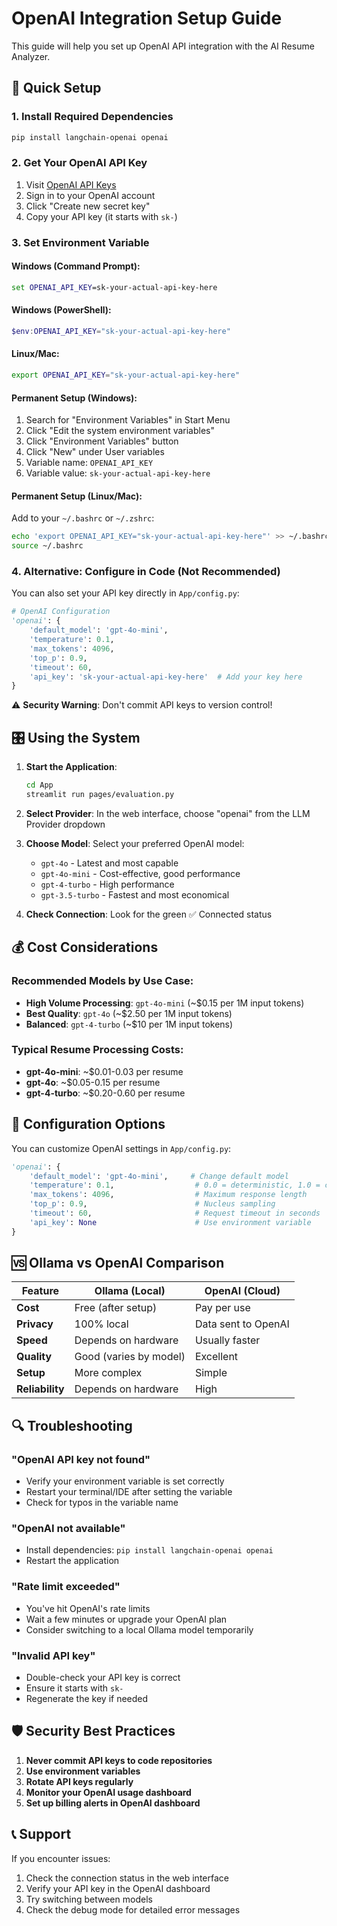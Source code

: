 # OpenAI Integration Setup Guide

This guide will help you set up OpenAI API integration with the AI Resume Analyzer.

## 🚀 Quick Setup

### 1. Install Required Dependencies

```bash
pip install langchain-openai openai
```

### 2. Get Your OpenAI API Key

1. Visit [OpenAI API Keys](https://platform.openai.com/api-keys)
2. Sign in to your OpenAI account
3. Click "Create new secret key"
4. Copy your API key (it starts with `sk-`)

### 3. Set Environment Variable

#### Windows (Command Prompt):
```cmd
set OPENAI_API_KEY=sk-your-actual-api-key-here
```

#### Windows (PowerShell):
```powershell
$env:OPENAI_API_KEY="sk-your-actual-api-key-here"
```

#### Linux/Mac:
```bash
export OPENAI_API_KEY="sk-your-actual-api-key-here"
```

#### Permanent Setup (Windows):
1. Search for "Environment Variables" in Start Menu
2. Click "Edit the system environment variables"
3. Click "Environment Variables" button
4. Click "New" under User variables
5. Variable name: `OPENAI_API_KEY`
6. Variable value: `sk-your-actual-api-key-here`

#### Permanent Setup (Linux/Mac):
Add to your `~/.bashrc` or `~/.zshrc`:
```bash
echo 'export OPENAI_API_KEY="sk-your-actual-api-key-here"' >> ~/.bashrc
source ~/.bashrc
```

### 4. Alternative: Configure in Code (Not Recommended)

You can also set your API key directly in `App/config.py`:

```python
# OpenAI Configuration
'openai': {
    'default_model': 'gpt-4o-mini',
    'temperature': 0.1,
    'max_tokens': 4096,
    'top_p': 0.9,
    'timeout': 60,
    'api_key': 'sk-your-actual-api-key-here'  # Add your key here
}
```

⚠️ **Security Warning**: Don't commit API keys to version control!

## 🎛️ Using the System

1. **Start the Application**:
   ```bash
   cd App
   streamlit run pages/evaluation.py
   ```

2. **Select Provider**: In the web interface, choose "openai" from the LLM Provider dropdown

3. **Choose Model**: Select your preferred OpenAI model:
   - `gpt-4o` - Latest and most capable
   - `gpt-4o-mini` - Cost-effective, good performance
   - `gpt-4-turbo` - High performance
   - `gpt-3.5-turbo` - Fastest and most economical

4. **Check Connection**: Look for the green ✅ Connected status

## 💰 Cost Considerations

### Recommended Models by Use Case:

- **High Volume Processing**: `gpt-4o-mini` (~$0.15 per 1M input tokens)
- **Best Quality**: `gpt-4o` (~$2.50 per 1M input tokens)
- **Balanced**: `gpt-4-turbo` (~$10 per 1M input tokens)

### Typical Resume Processing Costs:
- **gpt-4o-mini**: ~$0.01-0.03 per resume
- **gpt-4o**: ~$0.05-0.15 per resume
- **gpt-4-turbo**: ~$0.20-0.60 per resume

## 🔧 Configuration Options

You can customize OpenAI settings in `App/config.py`:

```python
'openai': {
    'default_model': 'gpt-4o-mini',     # Change default model
    'temperature': 0.1,                  # 0.0 = deterministic, 1.0 = creative
    'max_tokens': 4096,                  # Maximum response length
    'top_p': 0.9,                        # Nucleus sampling
    'timeout': 60,                       # Request timeout in seconds
    'api_key': None                      # Use environment variable
}
```

## 🆚 Ollama vs OpenAI Comparison

| Feature | Ollama (Local) | OpenAI (Cloud) |
|---------|----------------|----------------|
| **Cost** | Free (after setup) | Pay per use |
| **Privacy** | 100% local | Data sent to OpenAI |
| **Speed** | Depends on hardware | Usually faster |
| **Quality** | Good (varies by model) | Excellent |
| **Setup** | More complex | Simple |
| **Reliability** | Depends on hardware | High |

## 🔍 Troubleshooting

### "OpenAI API key not found"
- Verify your environment variable is set correctly
- Restart your terminal/IDE after setting the variable
- Check for typos in the variable name

### "OpenAI not available"
- Install dependencies: `pip install langchain-openai openai`
- Restart the application

### "Rate limit exceeded"
- You've hit OpenAI's rate limits
- Wait a few minutes or upgrade your OpenAI plan
- Consider switching to a local Ollama model temporarily

### "Invalid API key"
- Double-check your API key is correct
- Ensure it starts with `sk-`
- Regenerate the key if needed

## 🛡️ Security Best Practices

1. **Never commit API keys to code repositories**
2. **Use environment variables**
3. **Rotate API keys regularly**
4. **Monitor your OpenAI usage dashboard**
5. **Set up billing alerts in OpenAI dashboard**

## 📞 Support

If you encounter issues:
1. Check the connection status in the web interface
2. Verify your API key in the OpenAI dashboard
3. Try switching between models
4. Check the debug mode for detailed error messages 